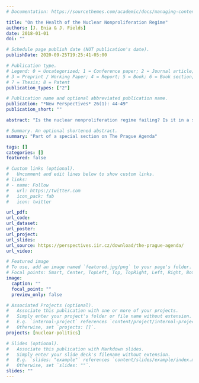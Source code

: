 ```yaml
---
# Documentation: https://sourcethemes.com/academic/docs/managing-content/

title: "On the Health of the Nuclear Nonproliferation Regime"
authors: [J. Enia & J. Fields]
date: 2018-01-01
doi: ""

# Schedule page publish date (NOT publication's date).
publishDate: 2020-09-25T19:25:41-05:00

# Publication type.
# Legend: 0 = Uncategorized; 1 = Conference paper; 2 = Journal article;
# 3 = Preprint / Working Paper; 4 = Report; 5 = Book; 6 = Book section;
# 7 = Thesis; 8 = Patent
publication_types: ["2"]

# Publication name and optional abbreviated publication name.
publication: "*New Perspectives* 26(1): 44-49"
publication_short: ""

abstract: "Is the nuclear nonproliferation regime failing? Is it in a state of crisis? With each new instance of perceived noncompliance, the questions re-emerge. Over the past decade, a chorus of scholars have come to the conclusion that the answer is yes, that the regime is indeed in trouble. We see two problems with these arguments. First, there is a tendency to use the terms ‘regime’ and ‘NPT’ interchangeably, and sometimes they are even used to- gether in references to the ‘NPT regime’. Often compliance issues associated with the NPT are discussed as ‘regime failures’. But is the regime just the NPT or is it something more? After all there are three states that possess nuclear weapons which have never signed the NPT but still adhere to some nonproliferation norms. This is not merely a semantic issue. Definitions of the regime’s boundaries have significant implications for attempts to think about its effectiveness. Second, most of the debates on whether the regime is in crisis seem to be based on fears about the impact of future proliferation rather than on an actual attempt to measure the regime’s strength or health. We have encountered very few attempts to systemat- ically conceptualize and empirically measure regime health. In 2009, we began a project aimed at correcting these deficiencies (Fields and Enia, 2009; Enia and Fields, 2014) and we are happy to share some of our findings in the context of the Prague Agenda."

# Summary. An optional shortened abstract.
summary: "Part of a special section on The Prague Agenda"

tags: []
categories: []
featured: false

# Custom links (optional).
#   Uncomment and edit lines below to show custom links.
# links:
# - name: Follow
#   url: https://twitter.com
#   icon_pack: fab
#   icon: twitter

url_pdf: 
url_code:
url_dataset:
url_poster:
url_project:
url_slides:
url_source: https://perspectives.iir.cz/download/the-prague-agenda/
url_video:

# Featured image
# To use, add an image named `featured.jpg/png` to your page's folder. 
# Focal points: Smart, Center, TopLeft, Top, TopRight, Left, Right, BottomLeft, Bottom, BottomRight.
image:
  caption: ""
  focal_point: ""
  preview_only: false

# Associated Projects (optional).
#   Associate this publication with one or more of your projects.
#   Simply enter your project's folder or file name without extension.
#   E.g. `internal-project` references `content/project/internal-project/index.md`.
#   Otherwise, set `projects: []`.
projects: [nuclear-politics]

# Slides (optional).
#   Associate this publication with Markdown slides.
#   Simply enter your slide deck's filename without extension.
#   E.g. `slides: "example"` references `content/slides/example/index.md`.
#   Otherwise, set `slides: ""`.
slides: ""
---
```

